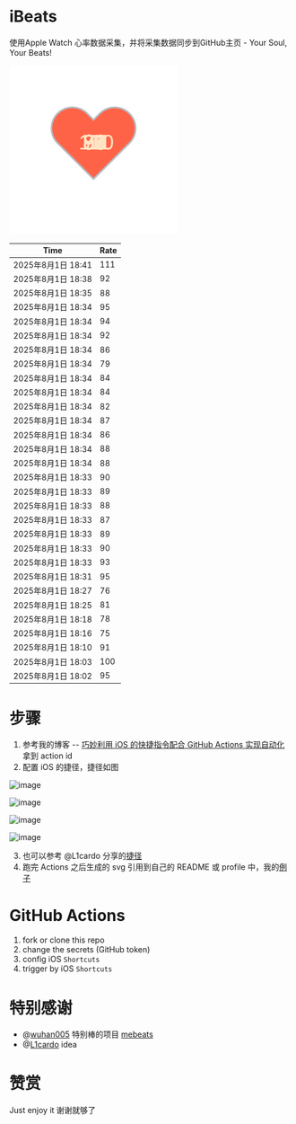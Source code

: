 # iBeats
使用Apple Watch 心率数据采集，并将采集数据同步到GitHub主页 - Your Soul, Your Beats!

![](./files/heart.svg)

<!--START_SECTION:my_heart_rate-->
| Time | Rate | 
 | ---- | ---- | 
| 2025年8月1日 18:41 | 111 |
| 2025年8月1日 18:38 | 92 |
| 2025年8月1日 18:35 | 88 |
| 2025年8月1日 18:34 | 95 |
| 2025年8月1日 18:34 | 94 |
| 2025年8月1日 18:34 | 92 |
| 2025年8月1日 18:34 | 86 |
| 2025年8月1日 18:34 | 79 |
| 2025年8月1日 18:34 | 84 |
| 2025年8月1日 18:34 | 84 |
| 2025年8月1日 18:34 | 82 |
| 2025年8月1日 18:34 | 87 |
| 2025年8月1日 18:34 | 86 |
| 2025年8月1日 18:34 | 88 |
| 2025年8月1日 18:34 | 88 |
| 2025年8月1日 18:33 | 90 |
| 2025年8月1日 18:33 | 89 |
| 2025年8月1日 18:33 | 88 |
| 2025年8月1日 18:33 | 87 |
| 2025年8月1日 18:33 | 89 |
| 2025年8月1日 18:33 | 90 |
| 2025年8月1日 18:33 | 93 |
| 2025年8月1日 18:31 | 95 |
| 2025年8月1日 18:27 | 76 |
| 2025年8月1日 18:25 | 81 |
| 2025年8月1日 18:18 | 78 |
| 2025年8月1日 18:16 | 75 |
| 2025年8月1日 18:10 | 91 |
| 2025年8月1日 18:03 | 100 |
| 2025年8月1日 18:02 | 95 |

<!--END_SECTION:my_heart_rate-->

# 步骤
1. 参考我的博客 -- [巧妙利用 iOS 的快捷指令配合 GitHub Actions 实现自动化](https://github.com/yihong0618/gitblog/issues/198) 拿到 action id
2. 配置 iOS 的捷径，捷径如图

![image](https://user-images.githubusercontent.com/15976103/122154218-0db0b480-ce97-11eb-93bb-5aec07c558dc.png)

![image](https://user-images.githubusercontent.com/15976103/122154236-186b4980-ce97-11eb-8e4b-70551a0391ae.png)

![image](https://user-images.githubusercontent.com/15976103/122154268-2d47dd00-ce97-11eb-902e-3acf292265a9.png)

![image](https://user-images.githubusercontent.com/15976103/122174055-fa144680-ceb4-11eb-9be2-3eb83cd516f7.png)

3. 也可以参考 @L1cardo 分享的[捷径](https://www.icloud.com/shortcuts/6ab6047b459c41ad822ad6b94b1c03d4)
4. 跑完 Actions 之后生成的 svg 引用到自己的 README 或 profile 中，我的[例子](https://github.com/yihong0618) 

# GitHub Actions

1. fork or clone this repo
2. change the secrets (GitHub token)
3. config iOS `Shortcuts` 
4. trigger by iOS `Shortcuts`

# 特别感谢
- @[wuhan005](https://github.com/wuhan005) 特别棒的项目 [mebeats](https://github.com/wuhan005/mebeats)
- @[L1cardo](https://github.com/L1cardo) idea

# 赞赏
Just enjoy it
谢谢就够了
